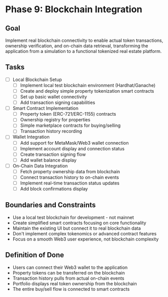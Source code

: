 # Phase 9: Blockchain Integration

## Goal
Implement real blockchain connectivity to enable actual token transactions, ownership verification, and on-chain data retrieval, transforming the application from a simulation to a functional tokenized real estate platform.

## Tasks
- [ ] Local Blockchain Setup
  - [ ] Implement local test blockchain environment (Hardhat/Ganache)
  - [ ] Create and deploy simple property tokenization smart contracts
  - [ ] Set up basic wallet connectivity
  - [ ] Add transaction signing capabilities

- [ ] Smart Contract Implementation
  - [ ] Property token (ERC-721/ERC-1155) contracts
  - [ ] Ownership registry for properties
  - [ ] Simple marketplace contracts for buying/selling
  - [ ] Transaction history recording

- [ ] Wallet Integration
  - [ ] Add support for MetaMask/Web3 wallet connection
  - [ ] Implement account display and connection status
  - [ ] Create transaction signing flow
  - [ ] Add wallet balance display

- [ ] On-Chain Data Integration
  - [ ] Fetch property ownership data from blockchain
  - [ ] Connect transaction history to on-chain events
  - [ ] Implement real-time transaction status updates
  - [ ] Add block confirmations display

## Boundaries and Constraints
- Use a local test blockchain for development - not mainnet
- Create simplified smart contracts focusing on core functionality
- Maintain the existing UI but connect it to real blockchain data
- Don't implement complex tokenomics or advanced contract features
- Focus on a smooth Web3 user experience, not blockchain complexity

## Definition of Done
- Users can connect their Web3 wallet to the application
- Property tokens can be transferred on the blockchain
- Transaction history pulls from actual on-chain events
- Portfolio displays real token ownership from the blockchain
- The entire buy/sell flow is connected to smart contracts
